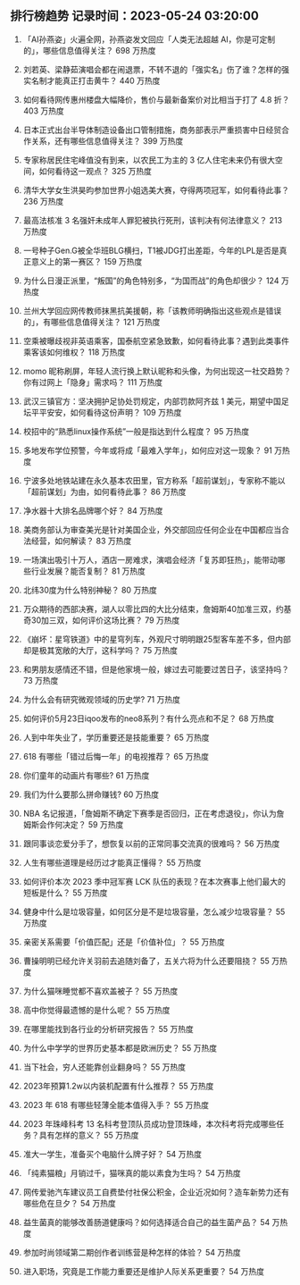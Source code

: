 
## 排行榜趋势 记录时间：2023-05-24 03:20:00
  
  1. 「AI孙燕姿」火遍全网，孙燕姿发文回应「人类无法超越 AI，你是可定制的」，哪些信息值得关注？ 698 万热度
    
  2. 刘若英、梁静茹演唱会都在闹退票，不转不退的「强实名」伤了谁？怎样的强实名制才能真正打击黄牛？ 440 万热度
    
  3. 如何看待网传惠州楼盘大幅降价，售价与最新备案价对比相当于打了 4.8 折？ 403 万热度
    
  4. 日本正式出台半导体制造设备出口管制措施，商务部表示严重损害中日经贸合作关系，还有哪些信息值得关注？ 399 万热度
    
  5. 专家称居民住宅峰值没有到来，以农民工为主的 3 亿人住宅未来仍有很大空间，如何看待这一观点？ 325 万热度
    
  6. 清华大学女生洪昊昀参加世界小姐选美大赛，夺得两项冠军，如何看待此事？ 236 万热度
    
  7. 最高法核准 3 名强奸未成年人罪犯被执行死刑，该判决有何法律意义？ 213 万热度
    
  8. 一号种子Gen.G被全华班BLG横扫，T1被JDG打出差距，今年的LPL是否是真正意义上的第一赛区？ 159 万热度
    
  9. 为什么日漫正派里，“叛国”的角色特别多，“为国而战”的角色却很少？ 124 万热度
    
  10. 兰州大学回应网传教师抹黑抗美援朝，称「该教师明确指出这些观点是错误的」，有哪些信息值得关注？ 121 万热度
    
  11. 空乘被曝歧视非英语乘客，国泰航空紧急致歉，如何看待此事？遇到此类事件乘客该如何维权？ 118 万热度
    
  12. momo 昵称刷屏，年轻人流行换上默认昵称和头像，为何出现这一社交趋势？你有过网上「隐身」需求吗？ 111 万热度
    
  13. 武汉三镇官方：坚决拥护足协处罚规定，内部罚款阿齐兹 1 美元，期望中国足坛平平安安，如何看待这份声明？ 109 万热度
    
  14. 校招中的“熟悉linux操作系统”一般是指达到什么程度？ 95 万热度
    
  15. 多地发布学位预警，今年或将成「最难入学年」，如何应对这一现象？ 91 万热度
    
  16. 宁波多处地铁站建在永久基本农田里，官方称系「超前谋划」，专家称不能以「超前谋划」为由，如何看待此事？ 86 万热度
    
  17. 净水器十大排名品牌哪个好？ 84 万热度
    
  18. 美商务部认为审查美光是针对美国企业，外交部回应任何企业在中国都应当合法经营，如何解读？ 83 万热度
    
  19. 一场演出吸引十万人，酒店一房难求，演唱会经济「复苏即狂热」，能带动哪些行业发展？能否复制？ 81 万热度
    
  20. 北纬30度为什么特别神秘？ 80 万热度
    
  21. 万众期待的西部决赛，湖人以零比四的大比分结束，詹姆斯40加准三双，约基奇30加三双，如何评价这场比赛？ 79 万热度
    
  22. 《崩坏：星穹铁道》中的星穹列车，外观尺寸明明跟25型客车差不多，但内部却是极其宽敞的大厅，这科学吗？ 75 万热度
    
  23. 和男朋友感情还不错，但是他家境一般，嫁过去可能要过苦日子，该坚持吗？ 73 万热度
    
  24. 为什么会有研究微观领域的历史学? 71 万热度
    
  25. 如何评价5月23日iqoo发布的neo8系列？有什么亮点和不足？ 68 万热度
    
  26. 人到中年失业了，学历重要还是技能重要？ 65 万热度
    
  27. 618 有哪些「错过后悔一年」的电视推荐？ 65 万热度
    
  28. 你们童年的动画片有哪些? 61 万热度
    
  29. 我们为什么要那么拼命赚钱? 60 万热度
    
  30. NBA 名记报道，「詹姆斯不确定下赛季是否回归，正在考虑退役」，你认为詹姆斯会作何决定？ 59 万热度
    
  31. 跟同事谈恋爱分手了，想恢复以前的正常同事交流真的很难吗？ 56 万热度
    
  32. 人生有哪些道理是经历过才能真正懂得？ 55 万热度
    
  33. 如何评价本次 2023 季中冠军赛 LCK 队伍的表现？在本次赛事上他们最大的短板是什么？ 55 万热度
    
  34. 健身中什么是垃圾容量，如何区分是不是垃圾容量，怎么减少垃圾容量？ 55 万热度
    
  35. 亲密关系需要「价值匹配」还是「价值补位」？ 55 万热度
    
  36. 曹操明明已经允许关羽前去追随刘备了，五关六将为什么还要阻挠？ 55 万热度
    
  37. 为什么猫咪睡觉都不喜欢盖被子？ 55 万热度
    
  38. 高中你觉得最遗憾的是什么呢？ 55 万热度
    
  39. 在哪里能找到各行业的分析研究报告？ 55 万热度
    
  40. 为什么中学学的世界历史基本都是欧洲历史？ 55 万热度
    
  41. 当下社会，穷人还能靠创业翻身吗？ 55 万热度
    
  42. 2023年预算1.2w以内装机配置有什么推荐？ 55 万热度
    
  43. 2023 年 618 有哪些轻薄全能本值得入手？ 55 万热度
    
  44. 2023 年珠峰科考 13 名科考登顶队员成功登顶珠峰，本次科考将完成哪些任务？具有怎样的意义？ 55 万热度
    
  45. 准大一学生，准备买个电脑什么牌子好？ 54 万热度
    
  46. 「纯素猫粮」月销过千，猫咪真的能以素食为生吗？ 54 万热度
    
  47. 网传爱驰汽车建议员工自费垫付社保公积金，企业近况如何？造车新势力还有哪些危在旦夕？ 54 万热度
    
  48. 益生菌真的能够改善肠道健康吗？如何选择适合自己的益生菌产品？ 54 万热度
    
  49. 参加时尚领域第二期创作者训练营是种怎样的体验？ 54 万热度
    
  50. 进入职场，究竟是工作能力重要还是维护人际关系更重要？ 54 万热度
    